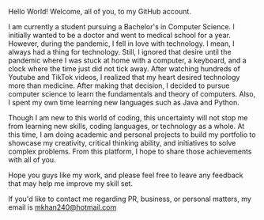 Hello World!  Welcome, all of you, to my GitHub account. 

I am currently a student pursuing a Bachelor's in Computer Science. 
I initially wanted to be a doctor and went to medical school for a year. 
However, during the pandemic, I fell in love with technology. 
I mean, I always had a thing for technology. 
Still, I ignored that desire until the pandemic where I was stuck at home with a computer, 
a keyboard, and a clock where the time just did not tick away. 
After watching hundreds of Youtube and TikTok videos, I realized that my heart desired technology more than medicine. 
After making that decision, I decided to pursue computer science to learn the fundamentals and theory of computers. 
Also, I spent my own time learning new languages such as Java and Python.

Though I am new to this world of coding, this uncertainty will not stop me from learning new skills, 
coding languages, or technology as a whole. 
At this time, I am doing academic and personal projects to build my portfolio 
to showcase my creativity, critical thinking ability, and initiatives to solve complex problems. 
From this platform, I hope to share those achievements with all of you. 

Hope you guys like my work, and please feel free to leave any feedback that may help me improve my skill set. 

If you'd like to contact me regarding PR, business, or personal matters, 
my email is mkhan240@hotmail.com
